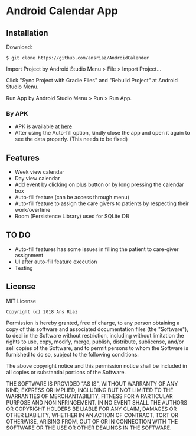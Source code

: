 # Android Calendar App

## Installation

Download:

    $ git clone https://github.com/ansriaz/AndroidCalender

Import Project by Android Studio Menu > File > Import Project...

Click "Sync Project with Gradle Files" and "Rebuild Project" at Android Studio Menu.

Run App by Android Studio Menu > Run > Run App.

### By APK

* APK is available at [here](https://github.com/ansriaz/AndroidCalender/blob/master/apk/app-debug.apk)
* After using the Auto-fill option, kindly close the app and open it again to see the data properly. (This needs to be fixed)

Features
------------

* Week view calendar
* Day view calendar
* Add event by clicking on plus button or by long pressing the calendar box
* Auto-fill feature (can be access through menu)
* Auto-fill feature to assign the care givers to patients by respecting their work/overtime
* Room (Persistence Library) used for SQLite DB

TO DO
----------

* Auto-fill features has some issues in filling the patient to care-giver assignment
* UI after auto-fill feature execution
* Testing

License
----------

MIT License

    Copyright (c) 2018 Ans Riaz

Permission is hereby granted, free of charge, to any person obtaining a copy
of this software and associated documentation files (the "Software"), to deal
in the Software without restriction, including without limitation the rights
to use, copy, modify, merge, publish, distribute, sublicense, and/or sell
copies of the Software, and to permit persons to whom the Software is
furnished to do so, subject to the following conditions:

The above copyright notice and this permission notice shall be included in all
copies or substantial portions of the Software.

THE SOFTWARE IS PROVIDED "AS IS", WITHOUT WARRANTY OF ANY KIND, EXPRESS OR
IMPLIED, INCLUDING BUT NOT LIMITED TO THE WARRANTIES OF MERCHANTABILITY,
FITNESS FOR A PARTICULAR PURPOSE AND NONINFRINGEMENT. IN NO EVENT SHALL THE
AUTHORS OR COPYRIGHT HOLDERS BE LIABLE FOR ANY CLAIM, DAMAGES OR OTHER
LIABILITY, WHETHER IN AN ACTION OF CONTRACT, TORT OR OTHERWISE, ARISING FROM,
OUT OF OR IN CONNECTION WITH THE SOFTWARE OR THE USE OR OTHER DEALINGS IN THE
SOFTWARE.
